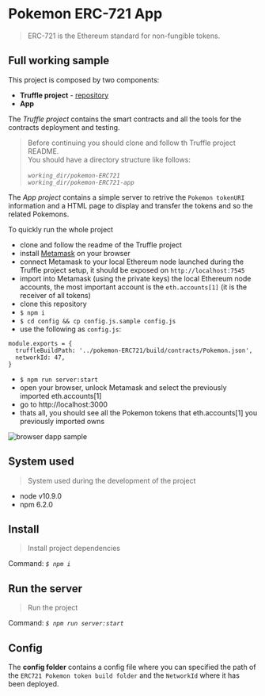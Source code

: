 # Pokemon ERC-721 App
> ERC-721 is the Ethereum standard for non-fungible tokens.

## Full working sample
This project is composed by two components:
- **Truffle project** - [repository](https://github.com/andreafspeziale/pokemon-ERC721)
- **App**

The *Truffle project* contains the smart contracts and all the tools for the contracts deployment and testing.

> Before continuing you should clone and follow th Truffle project README.<br>
> You should have a directory structure like follows:<br><br>
> *`working_dir/pokemon-ERC721`*<br>
> *`working_dir/pokemon-ERC721-app`*<br>

The *App project* contains a simple server to retrive the `Pokemon tokenURI` information and a HTML page to display and transfer the tokens and so the related Pokemons.

To quickly run the whole project
- clone and follow the readme of the Truffle project
- install [Metamask](https://metamask.io/) on your browser
- connect Metamask to your local Ethereum node launched during the Truffle project setup, it should be exposed on `http://localhost:7545`
- import into Metamask (using the private keys) the local Ethereum node accounts, the most important account is the `eth.accounts[1]` (it is the receiver of all tokens)
- clone this repository
- `$ npm i`
- `$ cd config && cp config.js.sample config.js`
- use the following as `config.js`: 
```
module.exports = {
  truffleBuildPath: '../pokemon-ERC721/build/contracts/Pokemon.json',
  networkId: 47,
}
```
- `$ npm run server:start`
- open your browser, unlock Metamask and select the previously imported eth.accounts[1]
- go to http://localhost:3000
- thats all, you should see all the Pokemon tokens that eth.accounts[1] you previously imported owns

![browser dapp sample](http://i67.tinypic.com/2qsmavk.png)

## System used
> System used during the development of the project
- node v10.9.0
- npm 6.2.0

## Install
> Install project dependencies

Command: *`$ npm i`*

## Run the server
> Run the project

Command: *`$ npm run server:start`*

## Config
The **config folder** contains a config file where you can specified the path of the `ERC721 Pokemon token build folder` and the `NetworkId` where it has been deployed.